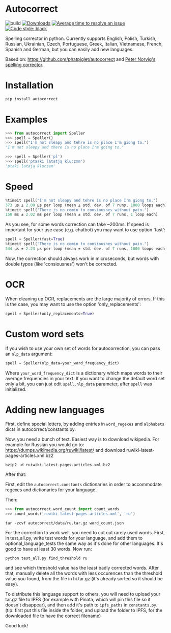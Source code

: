 # Autocorrect

![build](https://github.com/fsondej/autocorrect/workflows/build/badge.svg)
[![Downloads](https://pepy.tech/badge/autocorrect?label=PyPI%20downloads)](https://pepy.tech/project/autocorrect)
[![Average time to resolve an issue](http://isitmaintained.com/badge/resolution/fsondej/autocorrect.svg)](http://isitmaintained.com/project/fsondej/autocorrect "Average time to resolve an issue")
[![Code style: black](https://img.shields.io/badge/code%20style-black-000000.svg)](https://github.com/psf/black)

Spelling corrector in python. Currently supports English, Polish, Turkish, Russian, Ukrainian, Czech, Portuguese, Greek, Italian, Vietnamese, French, Spanish and German, but you can easily add new languages.

Based on: https://github.com/phatpiglet/autocorrect and [Peter Norvig's spelling corrector](https://norvig.com/spell-correct.html).

# Installation

```bash
pip install autocorrect
```

# Examples

```python
>>> from autocorrect import Speller
>>> spell = Speller()
>>> spell("I'm not sleapy and tehre is no place I'm giong to.")
"I'm not sleepy and there is no place I'm going to."

>>> spell = Speller('pl')
>>> spell('ptaaki latatją kluczmm')
'ptaki latają kluczem'
```

# Speed

```python
%timeit spell("I'm not sleapy and tehre is no place I'm giong to.")
373 µs ± 2.09 µs per loop (mean ± std. dev. of 7 runs, 1000 loops each)
%timeit spell("There is no comin to consiousnes without pain.")
150 ms ± 2.02 ms per loop (mean ± std. dev. of 7 runs, 1 loop each)
```

As you see, for some words correction can take ~200ms. If speed is important for your use case (e.g. chatbot) you may want to use option 'fast':

```python
spell = Speller(fast=True)
%timeit spell("There is no comin to consiousnes without pain.")
344 µs ± 2.23 µs per loop (mean ± std. dev. of 7 runs, 1000 loops each)
```

Now, the correction should always work in microseconds, but words with double typos (like 'consiousnes') won't be corrected.

# OCR

When cleaning up OCR, replacements are the large majority of errors. If this is the case, you may want to use the option 'only_replacements':

```python
spell = Speller(only_replacements=True)
```

# Custom word sets

If you wish to use your own set of words for autocorrection, you can pass an `nlp_data` argument:

```python
spell = Speller(nlp_data=your_word_frequency_dict)
```

Where `your_word_frequency_dict` is a dictionary which maps words to their average frequencies in your text. If you want to change the default word set only a bit, you can just edit `spell.nlp_data` parameter, after `spell` was initialized.

# Adding new languages

First, define special letters, by adding entries in `word_regexes` and `alphabets` dicts in autocorrect/constants.py.

Now, you need a bunch of text. Easiest way is to download wikipedia.
For example for Russian you would go to:
https://dumps.wikimedia.org/ruwiki/latest/
and download ruwiki-latest-pages-articles.xml.bz2

```
bzip2 -d ruiwiki-latest-pages-articles.xml.bz2
```

After that:

First, edit the `autocorrect.constants` dictionaries in order to accommodate regexes and dictionaries for your language.

Then:

```python
>>> from autocorrect.word_count import count_words
>>> count_words('ruwiki-latest-pages-articles.xml', 'ru')
```

```
tar -zcvf autocorrect/data/ru.tar.gz word_count.json
```

For the correction to work well, you need to cut out rarely used words. First, in test_all.py, write test words for your language, and add them to optional_language_tests the same way as it's done for other languages. It's good to have at least 30 words. Now run:

```
python test_all.py find_threshold ru
```

and see which threshold value has the least badly corrected words. After that, manually delete all the words with less occurences than the threshold value you found, from the file in hi.tar.gz (it's already sorted so it should be easy).

To distribute this language support to others, you will need to upload your tar.gz file to IPFS (for example with Pinata, which will pin this file so it doesn't disappear), and then add it's path to `ipfs_paths` in `constants.py`. (tip: first put this file inside the folder, and upload the folder to IPFS, for the downloaded file to have the correct filename)

Good luck!
